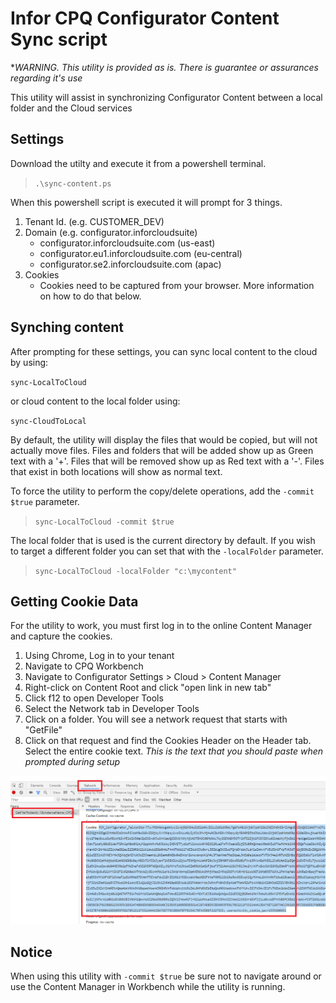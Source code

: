 # Infor CPQ Configurator Content Sync script

**WARNING. This utility is provided as is.  There is guarantee or assurances regarding it's use*

This utility will assist in synchronizing Configurator Content between a local folder and the Cloud services

## Settings
Download the utilty and execute it from a powershell terminal.

> `.\sync-content.ps`

When this powershell script is executed it will prompt for 3 things.

1. Tenant Id.  (e.g. CUSTOMER_DEV)
2. Domain (e.g. configurator.inforcloudsuite)
    * configurator.inforcloudsuite.com (us-east)
    * configurator.eu1.inforcloudsuite.com (eu-central)
    * configurator.se2.inforcloudsuite.com (apac)
3. Cookies
    * Cookies need to be captured from your browser.  More information on how to do that below.

## Synching content
After prompting for these settings, you can sync local content to the cloud by using:

`sync-LocalToCloud`

or cloud content to the local folder using:

`sync-CloudToLocal`

By default, the utility will display the files that would be copied, but will not actually move files.  Files and folders that will be added show up as Green text with a '+'.  Files that will be removed show up as Red text with a '-'.  Files that exist in both locations will show as normal text.

To force the utility to perform the copy/delete operations, add the `-commit $true` parameter.

> `sync-LocalToCloud -commit $true`

The local folder that is used is the current directory by default.  If you wish to target a different folder you can set that with the `-localFolder` parameter.

> `sync-LocalToCloud -localFolder "c:\mycontent"`

## Getting Cookie Data
For the utility to work, you must first log in to the online Content Manager and capture the cookies.

1. Using Chrome, Log in to your tenant
2. Navigate to CPQ Workbench
3. Navigate to Configurator Settings > Cloud > Content Manager
4. Right-click on Content Root and click "open link in new tab"
5. Click f12 to open Developer Tools
6. Select the Network tab in Developer Tools
7. Click on a folder.  You will see a network request that starts with "GetFile"
8. Click on that request and find the Cookies Header on the Header tab.  Select the entire cookie text.  *This is the text that you should paste when prompted during setup*

![Alt](/cookies.png "Cookies")

## Notice
When using this utility with `-commit $true` be sure not to navigate around or use the Content Manager in Workbench while the utility is running.
